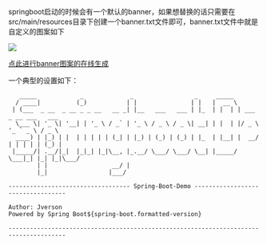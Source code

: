 
springboot启动的时候会有一个默认的banner，如果想替换的话只需要在src/main/resources目录下创建一个banner.txt文件即可，banner.txt文件中就是自定义的图案如下

![](http://7xry05.com1.z0.glb.clouddn.com/201707141540_19.png)

[点此进行banner图案的在线生成](http://patorjk.com/software/taag/#p=display&f=Big%20Money-sw&t=Type%20Something%20)

一个典型的设置如下：
```
   _____            _             _                 _     _____                       
  / ____|          (_)           | |               | |   |  __ \                      
 | (___  _ __  _ __ _ _ __   __ _| |__   ___   ___ | |_  | |  | | ___ _ __ ___   ___  
  \___ \| '_ \| '__| | '_ \ / _` | '_ \ / _ \ / _ \| __| | |  | |/ _ \ '_ ` _ \ / _ \ 
  ____) | |_) | |  | | | | | (_| | |_) | (_) | (_) | |_  | |__| |  __/ | | | | | (_) |
 |_____/| .__/|_|  |_|_| |_|\__, |_.__/ \___/ \___/ \__| |_____/ \___|_| |_| |_|\___/ 
        | |                  __/ |                                                    
        |_|                 |___/      
 
---------------------------------- Spring-Boot-Demo ----------------------------------

Author: Jverson
Powered by Spring Boot${spring-boot.formatted-version}

--------------------------------------------------------------------------------------
```

